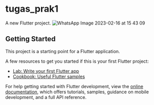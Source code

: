# tugas_prak1

A new Flutter project.
![WhatsApp Image 2023-02-16 at 15 43 09](https://user-images.githubusercontent.com/92065847/219534987-1fe0b04c-2649-4162-ac13-d8f6b0494f68.jpeg)


## Getting Started

This project is a starting point for a Flutter application.

A few resources to get you started if this is your first Flutter project:

- [Lab: Write your first Flutter app](https://docs.flutter.dev/get-started/codelab)
- [Cookbook: Useful Flutter samples](https://docs.flutter.dev/cookbook)

For help getting started with Flutter development, view the
[online documentation](https://docs.flutter.dev/), which offers tutorials,
samples, guidance on mobile development, and a full API reference.
